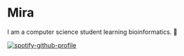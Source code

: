 # Mira
I am a computer science student learning bioinformatics. 🧬  

[![spotify-github-profile](https://spotify-github-profile.vercel.app/api/view?uid=mirarguelles&cover_image=true&theme=novatorem&show_offline=false&background_color=121212&bar_color=53b14f&bar_color_cover=false)](https://spotify-github-profile.vercel.app/api/view?uid=mirarguelles&redirect=true)